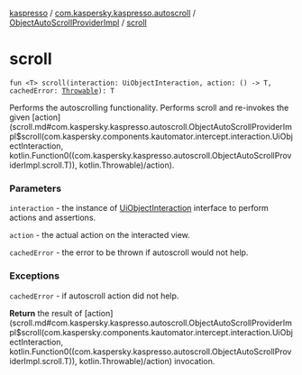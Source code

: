 [kaspresso](../../index.md) / [com.kaspersky.kaspresso.autoscroll](../index.md) / [ObjectAutoScrollProviderImpl](index.md) / [scroll](./scroll.md)

# scroll

`fun <T> scroll(interaction: UiObjectInteraction, action: () -> T, cachedError: `[`Throwable`](https://kotlinlang.org/api/latest/jvm/stdlib/kotlin/-throwable/index.html)`): T`

Performs the autoscrolling functionality. Performs scroll and re-invokes the given [action](scroll.md#com.kaspersky.kaspresso.autoscroll.ObjectAutoScrollProviderImpl$scroll(com.kaspersky.components.kautomator.intercept.interaction.UiObjectInteraction, kotlin.Function0((com.kaspersky.kaspresso.autoscroll.ObjectAutoScrollProviderImpl.scroll.T)), kotlin.Throwable)/action).

### Parameters

`interaction` - the instance of [UiObjectInteraction](#) interface to perform actions and assertions.

`action` - the actual action on the interacted view.

`cachedError` - the error to be thrown if autoscroll would not help.

### Exceptions

`cachedError` - if autoscroll action did not help.

**Return**
the result of [action](scroll.md#com.kaspersky.kaspresso.autoscroll.ObjectAutoScrollProviderImpl$scroll(com.kaspersky.components.kautomator.intercept.interaction.UiObjectInteraction, kotlin.Function0((com.kaspersky.kaspresso.autoscroll.ObjectAutoScrollProviderImpl.scroll.T)), kotlin.Throwable)/action) invocation.

